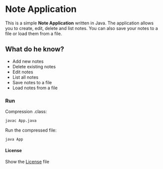 # Note Application

This is a simple **Note Application** written in Java. The application allows you to create, edit, delete and list notes. You can also save your notes to a file or load them from a file.

## What do he know?

- Add new notes
- Delete existing notes
- Edit notes
- List all notes
- Save notes to a file
- Load notes from a file


### Run

 Compression .class:
   ```bash
   javac App.java
   ```

 Run the compressed file:
   ```bash
   java App
   ```
#### License

Show the [License](LICENSE) file
